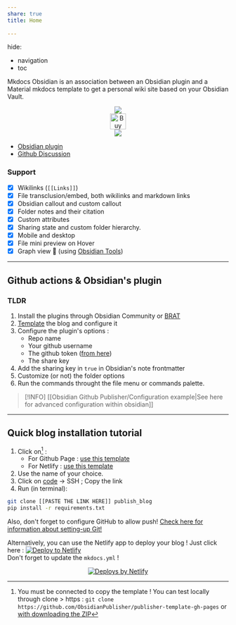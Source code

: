 ```yaml
---  
share: true  
title: Home  
  
---  
```

  
hide:  
  - navigation  
  - toc  
  
  
Mkdocs Obsidian is an association between an Obsidian plugin and a Material mkdocs template to get a personal wiki site based on your Obsidian Vault.  
  
<p align="center">  
	<a href="https://obsidian.md/"><img src="https://img.shields.io/badge/Auxiliary%20Tool-Obsidian-blueviolet"></img></a><br/>  
	<a href='https://ko-fi.com/X8X54ZYAV' target='_blank'><img height='36' style='border:0px;height:36px;' src='https://cdn.ko-fi.com/cdn/kofi1.png?v=3' border='0' alt='Buy Me a Coffee at ko-fi.com' /></a><br/>  
	<a href="https://app.netlify.com/start/deploy?repository=https://github.com/ObsidianPublisher/publisher-template-gh-pages"><img src="https://www.netlify.com/img/deploy/button.svg"></a><br/>  
</p>  
  
- [Obsidian plugin](https://github.com/ObsidianPublisher/obsidian-github-publisher)  
- [Github Discussion](https://github.com/ObsidianPublisher/obsidian-github-publisher/discussions)  
  
### Support   
- [x] Wikilinks (`[[Links]]`)  
- [x] File transclusion/embed, both wikilinks and markdown links  
- [x] Obsidian callout and custom callout  
- [x] Folder notes and their citation  
- [x] Custom attributes  
- [x] Sharing state and custom folder hierarchy.  
- [x] Mobile and desktop  
- [x] File mini preview on Hover  
- [x] Graph view 🎉 (using [Obsidian Tools](https://github.com/mfarragher/obsidiantools))  
   
 ---  
## Github actions & Obsidian's plugin  
### TLDR  
1. Install the plugins through Obsidian Community or [BRAT](https://github.com/TfTHacker/obsidian42-brat)  
2. [Template](https://github.com/ObsidianPublisher/publisher-template-gh-pages) the blog and configure it   
3. Configure the plugin's options :   
	- Repo name  
	- Your github username  
	- The github token ([from here](https://github.com/settings/tokens/new?scopes=repo))  
	- The share key  
4. Add the sharing key in `true` in Obsidian's note frontmatter   
5. Customize (or not) the folder options   
6. Run the commands throught the file menu or commands palette.  
  
> [!INFO] [[Obsidian Github Publisher/Configuration example|See here for advanced configuration within obsidian]]  
  
---  
  
## Quick blog installation tutorial  
1. Click on[^1] :   
   - For Github Page : [use this template](https://github.com/ObsidianPublisher/publisher-template-gh-pages/generate)  
   - For Netlify : [use this template](https://github.com/ObsidianPublisher/publisher-template-netlify/generate)  
2. Use the name of your choice.  
3. Click on [code](https://docs.github.com/en/get-started/getting-started-with-git/about-remote-repositories) → SSH ; Copy the link  
4. Run (in terminal):  
```bash  
git clone [[PASTE THE LINK HERE]] publish_blog  
pip install -r requirements.txt  
```  
  
Also, don't forget to configure GitHub to allow push! [Check here for information about setting-up Git!](https://docs.github.com/en/get-started/quickstart/set-up-git)  
  
Alternatively, you can use the Netlify app to deploy your blog ! Just click here : [![Deploy to Netlify](https://www.netlify.com/img/deploy/button.svg)](https://app.netlify.com/start/deploy?repository=https://github.com/ObsidianPublisher/publisher-template-netlify)   
Don't forget to update the `mkdocs.yml` !  
  
<p align="center">  
	<a href="https://www.netlify.com"> <img src="https://www.netlify.com/v3/img/components/netlify-color-bg.svg" alt="Deploys by Netlify" /> </a>  
</p>  
  
[^1]: You must be connected to copy the template ! You can test locally through clone > https : `git clone https://github.com/ObsidianPublisher/publisher-template-gh-pages` or [with downloading the ZIP](https://github.com/ObsidianPublisher/publisher-template-gh-pages/archive/refs/heads/main.zip)  
